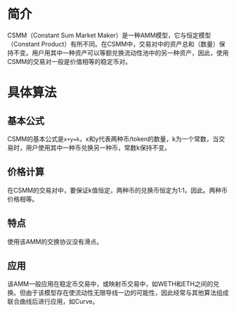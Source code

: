 # 简介
CSMM（Constant Sum Market Maker）是一种AMM模型，它与恒定模型（Constant Product）有所不同。在CSMM中，交易对中的资产总和（数量）保持不变。用户用其中一种资产可以等额兑换流动性池中的另一种资产，因此，使用CSMM的交易对一般是价值相等的稳定币对。
# 具体算法
## 基本公式
CSMM的基本公式是``x+y=k``，x和y代表两种币/token的数量，k为一个常数，当交易时，用户使用其中一种币兑换另一种币，常数k保持不变。
## 价格计算
在CSMM的交易对中，要保证k值恒定，两种币的兑换币恒定为1:1，因此。两种币价格相等。
## 特点
使用该AMM的交换协议没有滑点。
## 应用
该AMM一般应用在稳定币交易中，或映射币交易中，如WETH和ETH之间的兑换。但由于该模型存在使流动性无限导线一边的可能性，因此经常与其他算法组成联合曲线后进行应用，如Curve。
